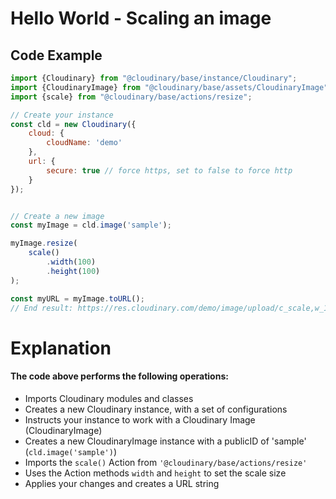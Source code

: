 <h1>Hello World - Scaling an image</h1>

<h2>Code Example</h2>

```javascript
import {Cloudinary} from "@cloudinary/base/instance/Cloudinary";
import {CloudinaryImage} from "@cloudinary/base/assets/CloudinaryImage";
import {scale} from "@cloudinary/base/actions/resize";

// Create your instance
const cld = new Cloudinary({
    cloud: {
        cloudName: 'demo'
    },
    url: {
        secure: true // force https, set to false to force http
    }
});


// Create a new image
const myImage = cld.image('sample');

myImage.resize(
    scale()
        .width(100)
        .height(100)
);

const myURL = myImage.toURL();
// End result: https://res.cloudinary.com/demo/image/upload/c_scale,w_100,h_100/sample
```

<h1>Explanation</h1>
<h4>The code above performs the following operations:</h4>
<ul>
    <li>Imports Cloudinary modules and classes</li>
    <li>Creates a new Cloudinary instance, with a set of configurations</li>
    <li>Instructs your instance to work with a Cloudinary Image (CloudinaryImage)</li>
    <li>Creates a new CloudinaryImage instance with a publicID of 'sample' (<code>cld.image('sample')</code>)</li>
    <li>Imports the <code>scale()</code> Action from <code>'@cloudinary/base/actions/resize'</code> </li>
    <li>Uses the Action methods <code>width</code> and <code>height</code> to set the scale size</li>
    <li>Applies your changes and creates a URL string</li>
</ul>
